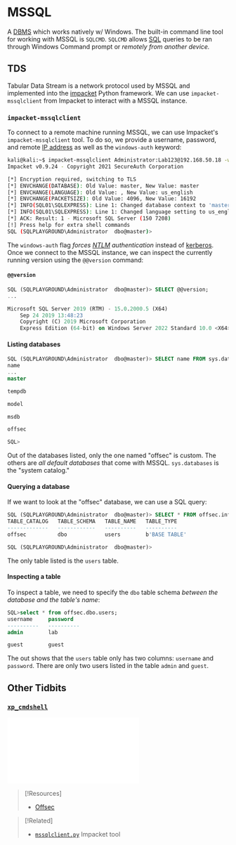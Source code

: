 
# MSSQL
A [DBMS](../../coding/databases/DBMS.md) which works natively w/ Windows. The built-in command line tool for working with MSSQL is `SQLCMD`.  `SQLCMD` allows [SQL](../../coding/languages/SQL.md) queries to be ran through Windows Command prompt or *remotely from another device.*
## TDS
Tabular Data Stream is a network protocol used by MSSQL and implemented into the [impacket](../../cybersecurity/TTPs/exploitation/tools/impacket.md) Python framework. We can use `impacket-mssqlclient` from Impacket to interact with a MSSQL instance.
### `impacket-mssqlclient`
To connect to a remote machine running MSSQL, we can use Impacket's `impacket-mssqlclient` tool. To do so, we provide a username, password, and remote [IP address](../../networking/OSI/3-network/IP-addresses.md) as well as the `windows-auth` keyword:
```bash
kali@kali:~$ impacket-mssqlclient Administrator:Lab123@192.168.50.18 -windows-auth
Impacket v0.9.24 - Copyright 2021 SecureAuth Corporation

[*] Encryption required, switching to TLS
[*] ENVCHANGE(DATABASE): Old Value: master, New Value: master
[*] ENVCHANGE(LANGUAGE): Old Value: , New Value: us_english
[*] ENVCHANGE(PACKETSIZE): Old Value: 4096, New Value: 16192
[*] INFO(SQL01\SQLEXPRESS): Line 1: Changed database context to 'master'.
[*] INFO(SQL01\SQLEXPRESS): Line 1: Changed language setting to us_english.
[*] ACK: Result: 1 - Microsoft SQL Server (150 7208)
[!] Press help for extra shell commands
SQL (SQLPLAYGROUND\Administrator  dbo@master)>
```
The `windows-auth` flag *forces [NTLM](../../networking/protocols/NTLM.md) authentication* instead of [kerberos](../../networking/protocols/kerberos.md).  Once we connect to the MSSQL instance, we can inspect the currently running version using the `@@version` command:
#### `@@version`
```sql
SQL (SQLPLAYGROUND\Administrator  dbo@master)> SELECT @@version;
...

Microsoft SQL Server 2019 (RTM) - 15.0.2000.5 (X64)
	Sep 24 2019 13:48:23
	Copyright (C) 2019 Microsoft Corporation
	Express Edition (64-bit) on Windows Server 2022 Standard 10.0 <X64> (Build 20348: ) (Hypervisor)
```
#### Listing databases
```sql
SQL (SQLPLAYGROUND\Administrator  dbo@master)> SELECT name FROM sys.databases;
name
...
master

tempdb

model

msdb

offsec

SQL>
```
Out of the databases listed, only the one named "offsec" is custom. The others are *all default databases* that come with MSSQL. `sys.databases` is the "system catalog."
#### Querying a database
If we want to look at the "offsec" database, we can use a SQL query:
```sql
SQL (SQLPLAYGROUND\Administrator  dbo@master)> SELECT * FROM offsec.information_schema.tables;
TABLE_CATALOG   TABLE_SCHEMA   TABLE_NAME   TABLE_TYPE   
-------------   ------------   ----------   ----------   
offsec          dbo            users        b'BASE TABLE'   

SQL (SQLPLAYGROUND\Administrator  dbo@master)> 
```
The only table listed is the `users` table.
#### Inspecting a table
To inspect a table, we need to specify the `dbo` table schema *between the database and the table's name*:
```sql
SQL>select * from offsec.dbo.users;
username     password     
----------   ----------   
admin        lab        

guest        guest 
```
The out shows that the `users` table only has two columns: `username` and `password`. There are only two users listed in the table `admin` and `guest`. 
## Other Tidbits
### [`xp_cmdshell`](../../OSCP/web-apps/SQLi.md#In%20MSSQL)
![My notes on `xp_cmdshell` - OSCP notes](../../OSCP/web-apps/SQLi.md#In%20MSSQL)

> [!Resources]
> - [Offsec](offsec.com)

> [!Related]
> - [`mssqlclient.py`](../../cybersecurity/TTPs/exploitation/tools/impacket.md#`mssqlclient.py`) Impacket tool